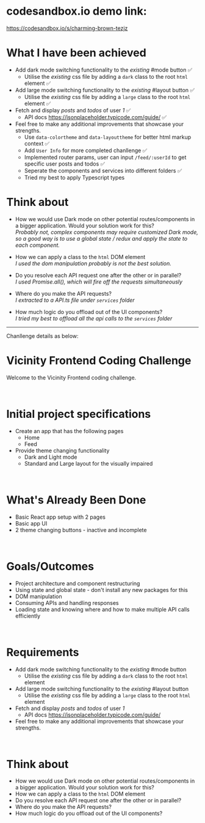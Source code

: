 # codesandbox.io demo link:
https://codesandbox.io/s/charming-brown-tezjz

# What I have been achieved
- Add dark mode switching functionality to the _existing_ #mode button ✅
  - Utilise the _existing_ css file by adding a `dark` class to the root `html` element ✅
- Add large mode switching functionality to the _existing_ #layout button ✅
  - Utilise the _existing_ css file by adding a `large` class to the root `html` element ✅
- Fetch and display _posts_ and _todos_ of user _1_ ✅
  - API docs https://jsonplaceholder.typicode.com/guide/ ✅
- Feel free to make any additional improvements that showcase your strengths.
  - Use `data-colortheme` and `data-layouttheme` for better html markup context ✅
  - Add `User Info` for more completed chanllenge ✅
  - Implemented router params, user can input `/feed/:userId` to get specific user posts and todos ✅
  - Seperate the components and services into different folders ✅
  - Tried my best to apply Typescript types


# Think about
- How we would use Dark mode on other potential routes/components in a bigger application. Would your solution work for this?
  <br>
<i>Probably not, complex components may require customized Dark mode, so a good way is to use a global state / redux and apply the state to each component.</i>

- How we can apply a class to the `html` DOM element
  <br>
<i>I used the dom manipulation probably is not the best solution.</i>

- Do you resolve each API request one after the other or in parallel?
  <br>
<i>I used Promise.all(), which will fire off the requests simultaneously</i>

- Where do you make the API requests?
  <br>
<i>I extracted to a API.ts file under `services` folder</i>

- How much logic do you offload out of the UI components?
  <br>
<i>I tried my best to offload all the api calls to the `services` folder</i>


<hr/>

Chanllenge details as below:
# Vicinity Frontend Coding Challenge

Welcome to the Vicinity Frontend coding challenge.

&nbsp;

# Initial project specifications

- Create an app that has the following pages
  - Home
  - Feed
- Provide theme changing functionality
  - Dark and Light mode
  - Standard and Large layout for the visually impaired

&nbsp;

# What's Already Been Done

- Basic React app setup with 2 pages
- Basic app UI
- 2 theme changing buttons - inactive and incomplete

&nbsp;

# Goals/Outcomes

- Project architecture and component restructuring
- Using state and global state - don't install any new packages for this
- DOM manipulation
- Consuming APIs and handling responses
- Loading state and knowing where and how to make multiple API calls efficiently

&nbsp;

# Requirements

- Add dark mode switching functionality to the _existing_ #mode button
  - Utilise the _existing_ css file by adding a `dark` class to the root `html` element
- Add large mode switching functionality to the _existing_ #layout button
  - Utilise the _existing_ css file by adding a `large` class to the root `html` element
- Fetch and display _posts_ and _todos_ of user _1_
  - API docs https://jsonplaceholder.typicode.com/guide/
- Feel free to make any additional improvements that showcase your strengths.

&nbsp;

# Think about

- How we would use Dark mode on other potential routes/components in a bigger application. Would your solution work for this?
- How we can apply a class to the `html` DOM element
- Do you resolve each API request one after the other or in parallel?
- Where do you make the API requests?
- How much logic do you offload out of the UI components?
